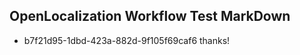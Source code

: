 ## OpenLocalization Workflow Test MarkDown
* b7f21d95-1dbd-423a-882d-9f105f69caf6 thanks!

<!--HONumber=Nov16_HO4-->


